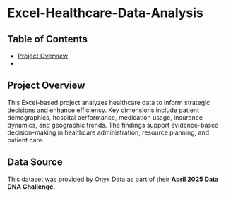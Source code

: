 # Excel-Healthcare-Data-Analysis
## Table of Contents

* [Project Overview](#project-overview)
* 
## Project Overview <a name="project-overview"></a>

This Excel-based project analyzes healthcare data to inform strategic decisions and enhance efficiency. Key dimensions include patient demographics, hospital performance, medication usage, insurance dynamics, and geographic trends. The findings support evidence-based decision-making in healthcare administration, resource planning, and patient care.

## Data Source

This dataset was provided by Onyx Data as part of their **April 2025 Data DNA Challenge.**

